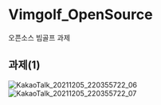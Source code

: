 # Vimgolf_OpenSource
오픈소스 빔골프 과제

## 과제(1)
![KakaoTalk_20211205_220355722_06](https://user-images.githubusercontent.com/77609451/144748407-066df728-e293-47ba-a983-9f9321738389.jpg)
![KakaoTalk_20211205_220355722_07](https://user-images.githubusercontent.com/77609451/144748415-17478cf0-98ff-4a6d-8383-6c45320b36bb.gif)
